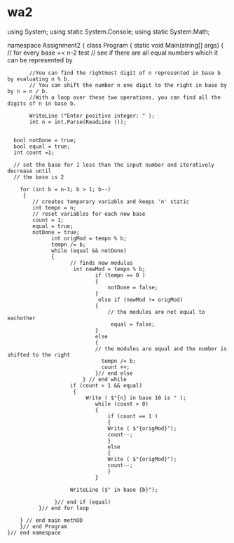 # wa2

using System;
using static System.Console;
using static System.Math;

namespace Assignment2
{
    class Program
    {
        static void Main(string[] args)
        {
           // for every base =< n-2 test
           // see if there are all equal numbers which it can be represented by 
           
           //You can find the rightmost digit of n represented in base b by evaluating n % b.
           // You can shift the number n one digit to the right in base by by n = n / b.
           //With a loop over these two operations, you can find all the digits of n in base b.
           
           WriteLine ("Enter positive integer: " );
           int n = int.Parse(ReadLine ());
           
      
      bool notDone = true;
      bool equal = true;
      int count =1; 
      
      // set the base for 1 less than the input number and iteratively decrease until 
      // the base is 2
      
        for (int b = n-1; b > 1; b--)
         {
            // creates temporary variable and keeps 'n' static
            int tempn = n;
            // reset variables for each new base
            count = 1;
            equal = true;
            notDone = true;
                  int origMod = tempn % b;
                  tempn /= b;
                  while (equal && notDone)
                  {
                        // finds new modulus
                         int newMod = tempn % b;
                                if (tempn == 0 ) 
                                {
                                    notDone = false;
                                }
                                 else if (newMod != origMod) 
                                {
                                    // the modules are not equal to eachother
                                     equal = false;
                                } 
                                else 
                                {
                                // the modules are equal and the number is shifted to the right
                                  tempn /= b;
                                  count ++;
                                }// end else
                            } // end while
                        if (count > 1 && equal)
                         {
                             Write ( $"{n} in base 10 is " );
                                while (count > 0) 
                                {
                                    if (count == 1 ) 
                                    {  
                                    Write ( $"{origMod}");
                                    count--;
                                    } 
                                    else
                                    {
                                    Write ( $"{origMod}");
                                    count--;
                                    }
                                }
                        
                        WriteLine ($" in base {b}");
                    
                   }// end if (equal)      
              }// end for loop
   
        } // end main methOD
        }// end Program
    }// end namespace

